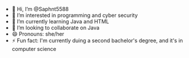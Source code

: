 - 👋 Hi, I’m @Saphnt5588
- 👀 I’m interested in programming and cyber security
- 🌱 I’m currently learning Java and HTML
- 💞️ I’m looking to collaborate on Java
- 😄 Pronouns: she/her
- ⚡ Fun fact: I'm currently duing a second bachelor's degree, and it's in computer science

<!---
Saphnt5588/Saphnt5588 is a ✨ special ✨ repository because its `README.md` (this file) appears on your GitHub profile.
You can click the Preview link to take a look at your changes.
--->
